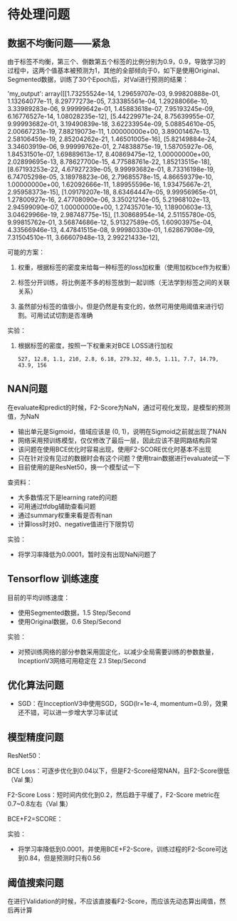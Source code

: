 # 待处理问题

## 数据不均衡问题——紧急

由于标签不均衡，第三个、倒数第五个标签的比例分别为0.9，0.9，导致学习的过程中，这两个值基本被预测为1，其他的全部倾向于0，如下是使用Original、Segmented数据，训练了30个Epoch后，对Val进行预测的结果：

'my_output': array([[1.73255524e-14, 1.29659707e-03, 9.99820888e-01, 1.13264077e-11,
        8.29777273e-05, 7.33385561e-04, 1.29288066e-10, 3.33989283e-06,
        9.99999642e-01, 1.45883618e-07, 7.95193245e-09, 6.16776527e-14,
        1.08028235e-12],
       [5.44229971e-24, 8.75639955e-07, 9.99993682e-01, 3.19490839e-18,
        3.62233954e-09, 5.08854610e-05, 2.00667231e-19, 7.88219073e-11,
        1.00000000e+00, 3.89001467e-13, 2.58106459e-19, 2.85204262e-21,
        1.46501005e-16],
       [5.82149884e-24, 3.34603919e-06, 9.99999762e-01, 2.74838875e-19,
        1.58705927e-06, 1.84531501e-07, 1.69889613e-17, 8.40869475e-12,
        1.00000000e+00, 2.02899695e-13, 8.78627700e-15, 4.77588761e-22,
        1.85213515e-18],
       [8.67193253e-22, 4.67927239e-05, 9.99993682e-01, 8.73316198e-19,
        6.74705298e-05, 3.18978823e-06, 2.79685578e-15, 4.86659379e-10,
        1.00000000e+00, 1.62092666e-11, 1.89955596e-16, 1.93475667e-21,
        2.95958373e-15],
       [1.09179207e-18, 8.63464447e-05, 9.99956965e-01, 1.27800927e-16,
        2.47708090e-06, 3.35021214e-05, 5.21968102e-13, 2.94599090e-07,
        1.00000000e+00, 1.27435701e-10, 1.18900603e-13, 3.04629966e-19,
        2.98748775e-15],
       [1.30868954e-14, 2.51155780e-05, 9.99815762e-01, 3.56874686e-12,
        5.91327589e-05, 1.60903975e-04, 4.33566946e-13, 4.47841515e-08,
        9.99980330e-01, 1.62867908e-09, 7.31504510e-11, 3.66607948e-13,
        2.99221433e-12],



可能的方案：

1. 权重，根据标签的密度来给每一种标签的loss加权重（使用加权bce作为权重）

2. 标签分开训练，将比例差不多的标签放到一起训练（无法学到标签之间的关联关系）

3. 虽然部分标签的值很小，但是仍然是有变化的，依然可用使用阈值来进行切割。可用试试切割是否准确



实验：

1. 根据标签的密度，按照一下权重来对BCE LOSS进行加权

      ```
      527, 12.8, 1.1, 210, 2.8, 6.18, 279.32, 40.5, 1.11, 7.7, 14.79, 43.9, 156
      ```



## NAN问题

在evaluate和predict的时候，F2-Score为NaN，通过可视化发现，是模型的预测值，为NaN

+ 输出单元是Sigmoid，值域应该是 (0, 1)，说明在Sigmoid之前就出现了NAN
+ 网络采用预训练模型，仅仅修改了最后一层，因此应该不是网路结构异常
+ 该问题在使用BCE优化时容易出现，使用F2-SCORE优化时基本不出现
+ 只在针对没有见过的数据时会有这个问题？使用train数据进行evaluate试一下
+ 目前使用的是ResNet50，换一个模型试一下



查资料：

+ 大多数情况下是learning rate的问题
+ 可用通过tfdbg辅助查看问题
+ 通过summary权重来看是否有nan
+ 计算loss时对0、negative值进行下限剪切



实验：

+ 将学习率降低为0.0001，暂时没有出现NaN问题了



## Tensorflow 训练速度

目前的平均训练速度：

+ 使用Segmented数据，1.5 Step/Second
+ 使用Original数据，0.6 Step/Second



实验：

+ 对预训练网络的部分参数采用固定化，以减少全局需要训练的参数数量，InceptionV3网络可用稳定在 2.1 Step/Second



## 优化算法问题

+ SGD：在IncceptionV3中使用SGD，SGD(lr=1e-4, momentum=0.9)，效果还不错，可以进一步增大学习率试试



## 模型精度问题

ResNet50：

BCE Loss：可逐步优化到0.04以下，但是F2-Score经常NAN，且F2-Score很低（Val 集）

F2-Score Loss：短时间内优化到0.2，然后趋于平缓了，F2-Score metric在0.7~0.8左右（Val 集）

BCE+F2=SCORE：



实验：

+ 将学习率降低到0.0001，并使用BCE+F2-Score，训练过程的F2-Score可达到0.84，但是预测时只有0.56



## 阈值搜索问题

在进行Validation的时候，不应该直接看F2-Score，而应该先动态算出阈值，然后再计算